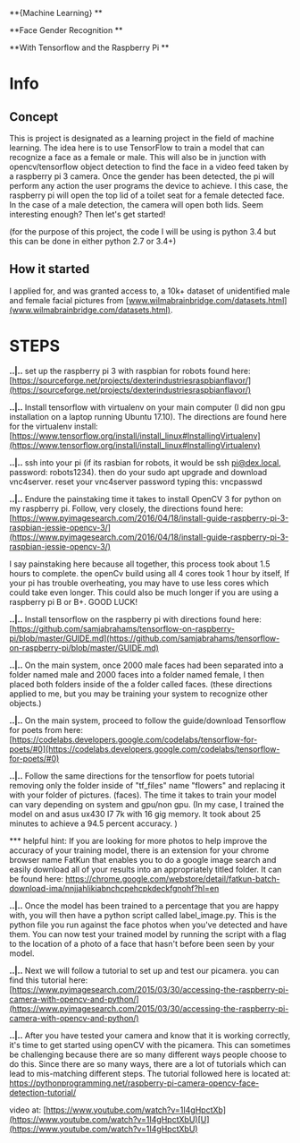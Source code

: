 **{Machine Learning} **

**Face Gender Recognition **

**With Tensorflow and the Raspberry Pi **

# Info

## Concept

This is project is designated as a learning project in the field of machine learning. The idea here is to use TensorFlow to train a model that can recognize a face as a female or male. This will also be in junction with opencv/tensorflow object detection to find the face in a video feed taken by a raspberry pi 3 camera. Once the gender has been detected, the pi will perform any action the user programs the device to achieve. I this case, the raspberry pi will open the top lid of a toilet seat for a female detected face. In the case of a male detection, the camera will open both lids. Seem interesting enough? Then let's get started!

(for the purpose of this project, the code I will be using is python 3.4 but this can be done in either python 2.7 or 3.4+)

## How it started

I applied for, and was granted access to, a 10k+ dataset of unidentified male and female facial pictures from [www.wilmabrainbridge.com/datasets.html](www.wilmabrainbridge.com/datasets.html).

# STEPS 

**..|..** set up the raspberry pi 3 with raspbian for robots found here: [https://sourceforge.net/projects/dexterindustriesraspbianflavor/](https://sourceforge.net/projects/dexterindustriesraspbianflavor/)

**..|..** Install tensorflow  with virtualenv on your  main computer (I did non gpu installation on a laptop running Ubuntu 17.10). The directions are found here for the virtualenv install: [https://www.tensorflow.org/install/install_linux#InstallingVirtualenv](https://www.tensorflow.org/install/install_linux#InstallingVirtualenv)

**..|..** ssh into your pi  (if its rasbian for robots, it would be ssh pi@dex.local, password: robots1234). then do your sudo apt upgrade and download vnc4server. reset your vnc4server password typing this: vncpasswd 

**..|..** Endure the painstaking time it takes to install OpenCV 3 for python on my raspberry pi. Follow, very closely, the directions found here: [https://www.pyimagesearch.com/2016/04/18/install-guide-raspberry-pi-3-raspbian-jessie-opencv-3/](https://www.pyimagesearch.com/2016/04/18/install-guide-raspberry-pi-3-raspbian-jessie-opencv-3/)

I say painstaking here because all together, this process took about 1.5 hours to complete. the openCv build using all 4 cores took 1 hour by itself, If your pi has trouble overheating, you may have to use less cores which could take even longer. This could also be much longer if you are using a raspberry pi B or B+. GOOD LUCK!

**..|..** Install tensorflow on the raspberry pi  with directions found here: [https://github.com/samjabrahams/tensorflow-on-raspberry-pi/blob/master/GUIDE.md](https://github.com/samjabrahams/tensorflow-on-raspberry-pi/blob/master/GUIDE.md)

**..|..** On the main system, once 2000 male faces had been separated into a folder named male and 2000 faces into a folder named female, I then placed both folders inside of the a folder called faces. (these directions applied to me, but you may be training your system to recognize other objects.) 

**..|..** On the main system, proceed to follow the guide/download Tensorflow for poets from here: [https://codelabs.developers.google.com/codelabs/tensorflow-for-poets/#0](https://codelabs.developers.google.com/codelabs/tensorflow-for-poets/#0)

**..|..** Follow the same directions for the tensorflow for poets tutorial removing only the folder inside of "tf_files" name "flowers" and replacing it with your folder of pictures. (faces). The time it takes to train your model can vary depending on system and gpu/non gpu. (In my case, I trained the model on and asus ux430 I7 7k with 16 gig memory. It took about 25 minutes to achieve a 94.5 percent accuracy. )

*** helpful hint: If you are looking for more photos to help improve the accuracy of your training model, there is an extension for your chrome browser name FatKun that enables you to do a google image search and easily download all of your results into an appropriately titled folder. It can be found here:  [https://chrome.google.com/webstore/detail/fatkun-batch-download-ima/nnjjahlikiabnchcpehcpkdeckfgnohf?hl=en ](https://chrome.google.com/webstore/detail/fatkun-batch-download-ima/nnjjahlikiabnchcpehcpkdeckfgnohf?hl=en)

**..|..** Once the model has been trained to a percentage that you are happy with, you will then have a python script called label_image.py. This is the python file you run against the face photos when you've detected and have them. You can now test your trained model by running the script with a flag to the location of a photo of a face that hasn't before been seen by your model. 

**..|..** Next we will follow a tutorial to set up and test our picamera. you can find this tutorial here: [https://www.pyimagesearch.com/2015/03/30/accessing-the-raspberry-pi-camera-with-opencv-and-python/](https://www.pyimagesearch.com/2015/03/30/accessing-the-raspberry-pi-camera-with-opencv-and-python/)

**..|..** After you have tested your camera and know that it is working correctly, it's time to get started using openCV with the picamera. This can sometimes be challenging because there are so many different ways people choose to do this. Since there are so many ways, there are a lot of tutorials which can lead to mis-matching different steps. The tutorial followed here is located at: [https://pythonprogramming.net/raspberry-pi-camera-opencv-face-detection-tutorial/ ](https://pythonprogramming.net/raspberry-pi-camera-opencv-face-detection-tutorial/)

video at: [https://www.youtube.com/watch?v=1I4gHpctXb](https://www.youtube.com/watch?v=1I4gHpctXbU)[U](https://www.youtube.com/watch?v=1I4gHpctXbU)
